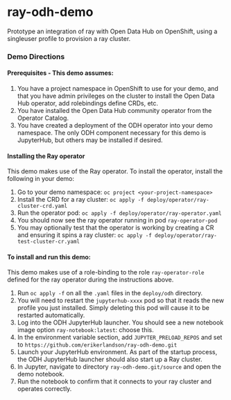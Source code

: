 # ray-odh-demo

Prototype an integration of ray with Open Data Hub on OpenShift, using a singleuser profile to provision a ray cluster.

### Demo Directions

#### Prerequisites - This demo assumes:

1. You have a project namespace in OpenShift to use for your demo, and that you have admin privileges on the cluster to install the Open Data Hub operator, add rolebindings define CRDs, etc.
1. You have installed the Open Data Hub community operator from the Operator Catalog.
1. You have created a deployment of the ODH operator into your demo namespace. The only ODH component necessary for this demo is JupyterHub, but others may be installed if desired.

#### Installing the Ray operator

This demo makes use of the Ray operator.
To install the operator, install the following in your demo:

1. Go to your demo namespace: `oc project <your-project-namespace>`
1. Install the CRD for a ray cluster: `oc apply -f deploy/operator/ray-cluster-crd.yaml`
1. Run the operator pod: `oc apply -f deploy/operator/ray-operator.yaml`
1. You should now see the ray operator running in pod `ray-operator-pod`
1. You may optionally test that the operator is working by creating a CR and ensuring it spins a ray cluster: `oc apply -f deploy/operator/ray-test-cluster-cr.yaml`

#### To install and run this demo:

This demo makes use of a role-binding to the role `ray-operator-role` defined for the ray operator during the instructions above.

1. Run `oc apply -f` on all the `.yaml` files in the `deploy/odh` directory.
1. You will need to restart the `jupyterhub-xxxx` pod so that it reads the new profile you just installed. Simply deleting this pod will cause it to be restarted automatically.
1. Log into the ODH JupyterHub launcher. You should see a new notebook image option `ray-notebook:latest`: choose this.
1. In the environment variable section, add `JUPYTER_PRELOAD_REPOS` and set to `https://github.com/erikerlandson/ray-odh-demo.git`
1. Launch your JupyterHub environment. As part of the startup process, the ODH JupyterHub launcher should also start up a Ray cluster.
1. In Jupyter, navigate to directory `ray-odh-demo.git/source` and open the demo notebook.
1. Run the notebook to confirm that it connects to your ray cluster and operates correctly.
